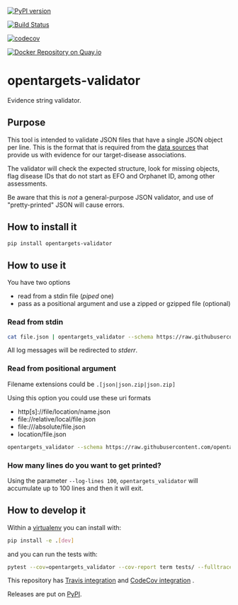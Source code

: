 [![PyPI version](https://badge.fury.io/py/opentargets-validator.svg)](https://badge.fury.io/py/opentargets-validator)

[![Build Status](https://travis-ci.org/opentargets/validator.svg?branch=master)](https://travis-ci.org/opentargets/validator)

[![codecov](https://codecov.io/gh/opentargets/validator/branch/master/graph/badge.svg)](https://codecov.io/gh/opentargets/validator)

[![Docker Repository on Quay.io](https://quay.io/repository/opentargets/validator/status "Docker Repository on Quay.io")](https://quay.io/repository/opentargets/validator)

# opentargets-validator

Evidence string validator.

## Purpose

This tool is intended to validate JSON files that have a single JSON object per line. This is the format that is required from the [data sources](https://docs.targetvalidation.org/data-sources/data-sources) that provide us with evidence for our target-disease associations. 

The validator will check the expected structure, look for missing objects, flag disease IDs that do not start as EFO and Orphanet ID, among other assessments.

Be aware that this is *not* a general-purpose JSON validator, and use of "pretty-printed" JSON will cause errors. 

## How to install it

```sh
pip install opentargets-validator
```

## How to use it

You have two options
- read from a stdin file (_piped_ one)
- pass as a positional argument and use a zipped or gzipped file (optional)

### Read from stdin

```sh
cat file.json | opentargets_validator --schema https://raw.githubusercontent.com/opentargets/json_schema/1.6.0/opentargets.json
```
All log messages will be redirected to _stderr_.

### Read from positional argument

Filename extensions could be `.[json|json.zip|json.zip]`

Using this option you could use these uri formats
- http[s]://file/location/name.json
- file://relative/local/file.json
- file:///absolute/file.json
- location/file.json

```sh
opentargets_validator --schema https://raw.githubusercontent.com/opentargets/json_schema/1.6.0/opentargets.json https://where/myfile/is/located.json
```

### How many lines do you want to get printed?

Using the parameter `--log-lines 100`, `opentargets_validator` will accumulate up to
100 lines and then it will exit.

## How to develop it

Within a [virtualenv](https://virtualenv.pypa.io/en/latest/) you can install with:

```sh
pip install -e .[dev]
```

and you can run the tests with:

```sh
pytest --cov=opentargets_validator --cov-report term tests/ --fulltrace
```

This repository has [Travis integration](https://travis-ci.com/opentargets/validator) and [CodeCov integration](https://codecov.io/gh/opentargets/validator) .

Releases are put on [PyPI](https://pypi.org/project/opentargets-validator).

